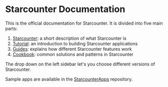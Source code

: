 # Starcounter Documentation

This is the official documentation for Starcounter. It is divided into five main parts:

1. [Starcounter](/starcounter/): a short description of what Starcounter is
2. [Tutorial](/tutorial/): an introduction to building Starcounter applications
3. [Guides](/guides/): explains how different Starcounter features work
4. [Cookbook](/cookbook/): common solutions and patterns in Starcounter

The drop down on the left sidebar let's you choose different versions of Starcounter.

Sample apps are available in the [StarcounterApps](https://github.com/Starcounterapps) repository.
